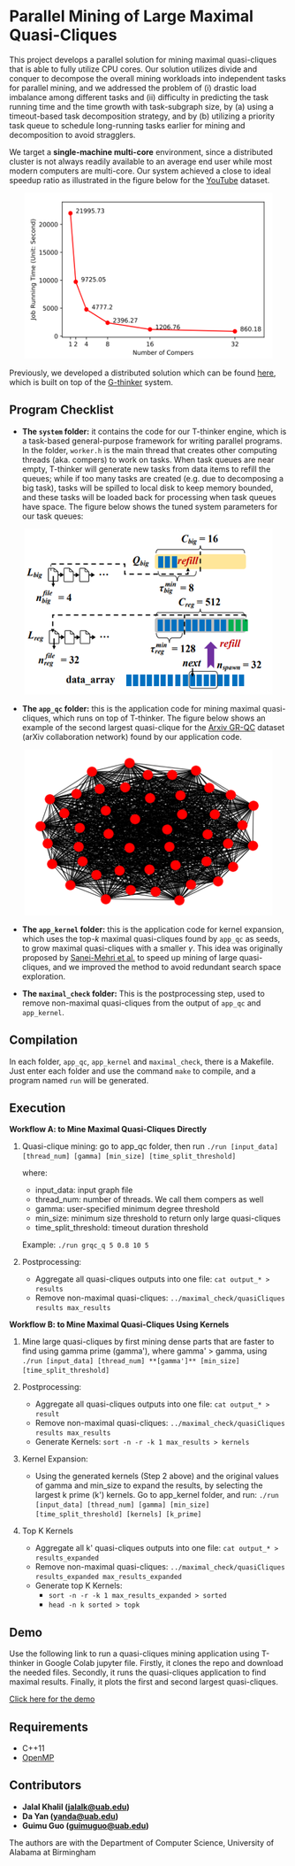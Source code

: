 # Parallel Mining of Large Maximal Quasi-Cliques

This project develops a parallel solution for mining maximal quasi-cliques that is able to fully utilize CPU cores. Our solution utilizes divide and conquer to decompose the overall mining workloads into independent tasks for parallel mining, and we addressed the problem of (i) drastic load imbalance among different tasks and (ii) difficulty in predicting the task running time and the time growth with task-subgraph size, by (a) using a timeout-based task decomposition strategy, and by (b) utilizing a priority task queue to schedule long-running tasks earlier for mining and decomposition to avoid stragglers.

We target a **single-machine multi-core** environment, since a distributed cluster is not always readily available to an average end user while most modern computers are multi-core. Our system achieved a close to ideal speedup ratio as illustrated in the figure below for the [YouTube](https://snap.stanford.edu/data/com-Youtube.html) dataset.

<p align="center">
  <img src="imgs/img3.PNG" width="450" height="300" />
</p>

Previously, we developed a distributed solution which can be found [here](https://github.com/yanlab19870714/gthinkerQC), which is built on top of the [G-thinker](http://bit.ly/gthinker) system.

## Program Checklist
- **The `system` folder:** it contains the code for our T-thinker engine, which is a task-based general-purpose framework for writing parallel programs. In the folder, `worker.h` is the main thread that creates other computing threads (aka. compers) to work on tasks. When task queues are near empty, T-thinker will generate new tasks from data items to refill the queues; while if too many tasks are created (e.g. due to decomposing a big task), tasks will be spilled to local disk to keep memory bounded, and these tasks will be loaded back for processing when task queues have space. The figure below shows the tuned system parameters for our task queues:

<p align="center">
<img src="imgs/img2.PNG" width="450" height="300" />
</p>

- **The `app_qc` folder:** this is the application code for mining maximal quasi-cliques, which runs on top of T-thinker. The figure below shows an example of the second largest quasi-clique for the [Arxiv GR-QC](https://snap.stanford.edu/data/ca-GrQc.html) dataset (arXiv collaboration network) found by our application code.

<p align="center">
<img src="imgs/img1.PNG" width="450" height="300" />
</p>

- **The `app_kernel` folder:** this is the application code for kernel expansion, which uses the top-*k* maximal quasi-cliques found by `app_qc` as seeds, to grow maximal quasi-cliques with a smaller *γ*. This idea was originally proposed by [Sanei-Mehri et al.](https://arxiv.org/abs/1808.09531) to speed up mining of large quasi-cliques, and we improved the method to avoid redundant search space exploration.

- **The `maximal_check` folder:** This is the postprocessing step, used to remove non-maximal quasi-cliques from the output of `app_qc` and `app_kernel`.

## Compilation
In each folder, `app_qc`, `app_kernel` and `maximal_check`, there is a Makefile. Just enter each folder and use the command `make` to compile, and a program named `run` will be generated.

## Execution
**Workflow A: to Mine Maximal Quasi-Cliques Directly**
  1. Quasi-clique mining: go to app_qc folder, then run ```./run [input_data] [thread_num] [gamma] [min_size] [time_split_threshold]```

      where: 
        - input_data: input graph file
        - thread_num: number of threads. We call them compers as well
        - gamma: user-specified minimum degree threshold
        - min_size:  minimum size threshold to return only large quasi-cliques
        - time_split_threshold: timeout duration threshold

        Example: ```./run grqc_q 5 0.8 10 5```

  2. Postprocessing:
      - Aggregate all quasi-cliques outputs into one file: ```cat output_* > results```
      - Remove non-maximal quasi-cliques: ```../maximal_check/quasiCliques results max_results```

**Workflow B: to Mine Maximal Quasi-Cliques Using Kernels**
  1. Mine large quasi-cliques by first mining dense parts that are faster to find using gamma prime (gamma'), where gamma' > gamma, using ```./run [input_data] [thread_num] **[gamma']** [min_size] [time_split_threshold]```

  2. Postprocessing: 
      - Aggregate all quasi-cliques outputs into one file: ```cat output_* > result```
      - Remove non-maximal quasi-cliques: ```../maximal_check/quasiCliques results max_results```
      - Generate Kernels: ```sort -n -r -k 1 max_results > kernels```

  3. Kernel Expansion:
      - Using the generated kernels (Step 2 above) and the original values of gamma and min_size to expand the results, by selecting the largest k prime (k') kernels. Go to app_kernel folder, and run: ```./run [input_data] [thread_num] [gamma] [min_size] [time_split_threshold] [kernels] [k_prime]```
  4. Top K Kernels
      - Aggregate all k' quasi-cliques outputs into one file: ```cat output_* > results_expanded```
      - Remove non-maximal quasi-cliques: ```../maximal_check/quasiCliques results_expanded max_results_expanded```
      - Generate top K Kernels: 
        - ```sort -n -r -k 1 max_results_expanded > sorted```
        - ```head -n k sorted > topk```

## Demo
Use the following link to run a quasi-cliques mining application using T-thinker in Google Colab jupyter file. Firstly, it clones the repo and download the needed files. Secondly, it runs the quasi-cliques application to find maximal results. Finally, it plots the first and second largest quasi-cliques.

[Click here for the demo](https://shorturl.at/orFN2) 

## Requirements

* C++11
* [OpenMP](https://www.openmp.org/)

## Contributors
* **Jalal Khalil (jalalk@uab.edu)**
* **Da Yan (yanda@uab.edu)**
* **Guimu Guo (guimuguo@uab.edu)**

The authors are with the Department of Computer Science,
University of Alabama at Birmingham
